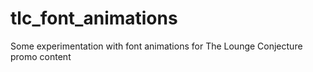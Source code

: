 # tlc_font_animations
Some experimentation with font animations for The Lounge Conjecture promo content
